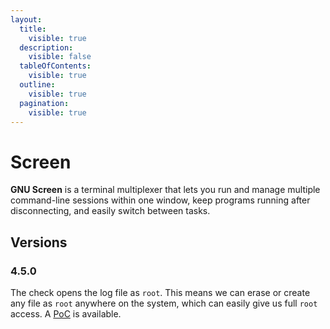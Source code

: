 ```yaml
---
layout:
  title:
    visible: true
  description:
    visible: false
  tableOfContents:
    visible: true
  outline:
    visible: true
  pagination:
    visible: true
---
```


# Screen

**GNU Screen** is a terminal multiplexer that lets you run and manage multiple command-line sessions within one window, keep programs running after disconnecting, and easily switch between tasks.

## Versions

### 4.5.0

The check opens the log file as `root`. This means we can erase or create any file as `root` anywhere on the system, which can easily give us full `root` access. A [PoC](https://github.com/YasserREED/screen-v4.5.0-priv-escalate?tab=readme-ov-file) is available.
